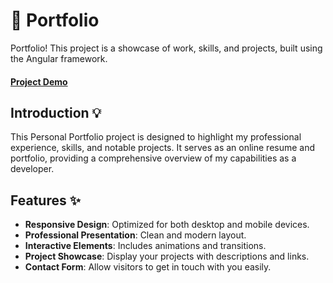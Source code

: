 # 💼 Portfolio

Portfolio! This project is a showcase of work, skills, and projects, built using the Angular framework.
#### [Project Demo](https://abdulrahman-mohamed-amin.github.io/simple-portfilo/)
## Introduction 💡

This Personal Portfolio project is designed to highlight my professional experience, skills, and notable projects. It serves as an online resume and portfolio, providing a comprehensive overview of my capabilities as a developer.

## Features ✨

- **Responsive Design**: Optimized for both desktop and mobile devices.
- **Professional Presentation**: Clean and modern layout.
- **Interactive Elements**: Includes animations and transitions.
- **Project Showcase**: Display your projects with descriptions and links.
- **Contact Form**: Allow visitors to get in touch with you easily.
